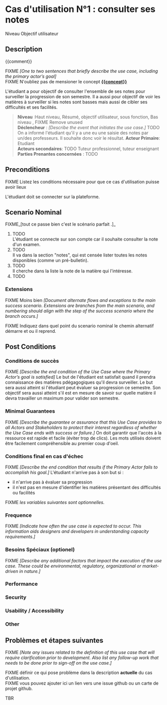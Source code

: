 


# Cas d'utilisation N°1 : consulter ses notes

Niveau Objectif utilisateur

##	Description

{{comment}}

FIXME _[One to two sentences that briefly describe the use case, including the primary actor’s goal]_   
FIXME N'oubliez pas de mensioner le concept **[{{concept}}](https://github.com/PremierLangage/plconception/blob/master/conception/concept/{{concept}}.md)**  

L'étudiant a pour objectif de consulter l'ensemble de ses notes pour surveiller la progression de son semestre.
Il a aussi pour objectif de voir les matières à surveiller si les notes sont basses mais aussi de cibler ses difficultés et ses facilités.

> **Niveau** :Haut niveau, Résumé, objectif utilisateur, sous fonction, Bas niveau , FIXME Remove unused   
> **Déclencheur** : _[Describe the event that initiates the use case.]_ TODO  
On a informé l'étudiant qu'il y a une eu une saisie des notes par un/des professeurs. Il souhaite donc voir le résultat.
> **Acteur Primaire**: Etudiant   
> **Acteurs secondaires**: TODO
Tuteur professionnel, tuteur enseignant
> **Parties Prenantes concernées** : TODO   
 
 
## Preconditions

FIXME Listez les conditions nécessaire pour que ce cas d'utilisation puisse avoir lieux

L'étudiant doit se connecter sur la plateforme.

## Scenario Nominal

FIXME_[tout ce passe bien c'est le scénario parfait .]_

1.	TODO  
L'étudiant se connecte sur son compte car il souhaite consulter la note d'un examen.
2.	TODO  
Il va dans la section "notes", qui est censée lister toutes les notes disponibles (comme un pré-bulletin).
3.	TODO  
Il cherche dans la liste la note de la matière qui l'intéresse.
4.	TODO  


###	Extensions
FIXME Moins bien _[Document alternate flows and exceptions to the main success scenario. Extensions are branches from the main scenario, and numbering should align with the step of the success scenario where the branch occurs.]_

FIXME Indiquez dans quel point du scenario nominal le chemin alternatif démarre et ou il reprend.


## Post Conditions
### Conditions de succès 
FIXME _[Describe the end condition of the Use Case where the Primary Actor’s goal is satisfied]_
Le but de l'étudiant est satisfait quand il prendra connaissance des matières pdégagogiques qu'il devra surveiller.
Le but sera aussi atteint si l'étudiant peut évaluer sa progression ce semestre. 
Son objectif sera aussi atteint s'il est en mesure de savoir sur quelle matière il devra travailler un maximum pour valider son semestre.

### Minimal Guarantees
FIXME _[Describe the guarantee or assurance that this Use Case provides to all Actors and Stakeholders to protect their interest regardless of whether the Use Case ends with success or failure.]_
On doit garantir que l'accès à la ressource est rapide et facile (éviter trop de clics). 
Les mots utilisés doivent être facilement compréhensible au premier coup d'oeil.

### Conditions final en cas d'échec
FIXME _[Describe the end condition that results if the Primary Actor fails to accomplish his goal.]_
L'étudiant n'arrive pas à son but si :
- il n'arrive pas à évaluer sa progression
- il n'est pas en mesure d'identifier les matières présentant des difficultés ou facilités


FIXME _les variables suivantes sont optionnelles._

### Frequence
FIXME _[Indicate how often the use case is expected to occur. This information aids designers and developers in understanding capacity requirements.]_   
### Besoins Spéciaux (optionel)  
FIXME _[Describe any additional factors that impact the execution of the use case. These could be environmental, regulatory, organizational or market-driven in nature.]_  
### Performance  
###	Security  
###	Usability / Accessibility  
###	Other  

##	Problèmes et étapes suivantes  
FIXME _[Note any issues related to the definition of this use case that will require clarification prior to development. Also list any follow-up work that needs to be done prior to sign-off on the use case.]_  

FIXME définir ce qui pose problème dans la description **actuelle** du cas d'utilisation.  
FIXME vous pouvez ajouter ici un lien vers une issue github ou un carte de projet github.

TBR
